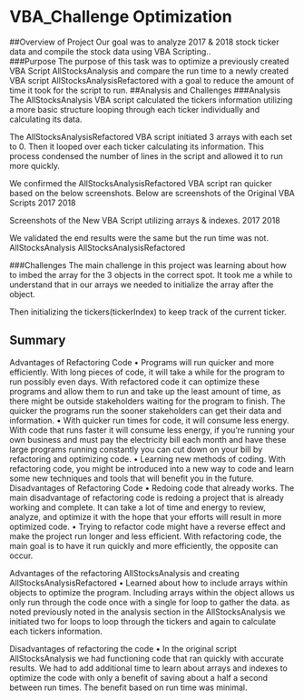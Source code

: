 # VBA_Challenge Optimization
##Overview of Project 
Our goal was to analyze 2017 & 2018 stock ticker data and compile the stock data using VBA Scripting..  
###Purpose
The purpose of this task was to optimize a previously created VBA Script AllStocksAnalysis and compare the run time to a newly created VBA script AllStocksAnalysisRefactored with a goal to reduce the amount of time it took for the script to run. 
##Analysis and Challenges
###Analysis
The AllStocksAnalysis VBA script calculated the tickers information utilizing a more basic structure looping through each ticker individually and calculating its data.  
 

The AllStocksAnalysisRefactored VBA script initiated 3 arrays with each set to 0.  Then it looped over each ticker calculating its information.  This process condensed the number of lines in the script and allowed it to run more quickly. 
 
 

We confirmed the AllStocksAnalysisRefactored VBA script ran quicker based on the below screenshots.
Below are screenshots of the Original VBA Scripts
2017							2018
  

Screenshots of the New VBA Script utilizing arrays & indexes.
2017							2018
  

We validated the end results were the same but the run time was not.
AllStocksAnalysis				   AllStocksAnalysisRefactored
   


###Challenges
The main challenge in this project was learning about how to imbed the array for the 3 objects in the correct spot.  It took me a while to understand that in our arrays we needed to initialize the array after the object.
 
Then initializing the tickers(tickerIndex) to keep track of the current ticker.
 




## Summary
Advantages of Refactoring Code
•	Programs will run quicker and more efficiently.  With long pieces of code, it will take a while for the program to run possibly even days.  With refactored code it can optimize these programs and allow them to run and take up the least amount of time, as there might be outside stakeholders waiting for the program to finish. The quicker the programs run the sooner stakeholders can get their data and information.
•	With quicker run times for code, it will consume less energy.  With code that runs faster it will consume less energy, if you’re running your own business and must pay the electricity bill each month and have these large programs running constantly you can cut down on your bill by refactoring and optimizing code.
•	Learning new methods of coding.  With refactoring code, you might be introduced into a new way to code and learn some new techniques and tools that will benefit you in the future.
Disadvantages of Refactoring Code
•	Redoing code that already works.  The main disadvantage of refactoring code is redoing a project that is already working and complete.  It can take a lot of time and energy to review, analyze, and optimize it with the hope that your efforts will result in more optimized code.
•	Trying to refactor code might have a reverse effect and make the project run longer and less efficient.  With refactoring code, the main goal is to have it run quickly and more efficiently, the opposite can occur.

Advantages of the refactoring AllStocksAnalysis and creating AllStocksAnalysisRefactored 
•	Learned about how to include arrays within objects to optimize the program.  Including arrays within the object allows us only run through the code once with a single for loop to gather the data.  as noted previously noted in the analysis section in the AllStocksAnalysis we initiated two for loops to loop through the tickers and again to calculate each tickers information.  
 

Disadvantages of refactoring the code
•	In the original script AllStocksAnalysis we had functioning code that ran quickly with accurate results.  We had to add additional time to learn about arrays and indexes to optimize the code with only a benefit of saving about a half a second between run times.  The benefit based on run time was minimal.  




